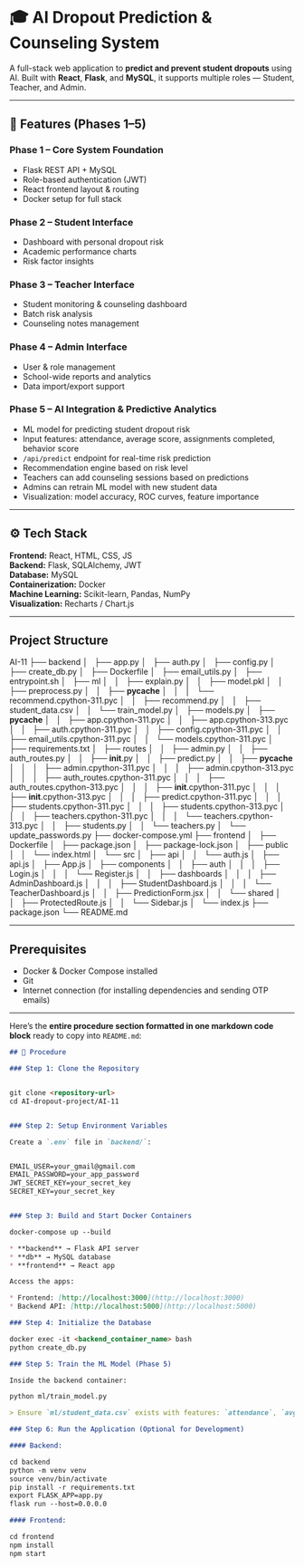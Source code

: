 # 🎓 AI Dropout Prediction & Counseling System

A full-stack web application to **predict and prevent student dropouts** using AI.
Built with **React**, **Flask**, and **MySQL**, it supports multiple roles — Student, Teacher, and Admin.

---

## 🧠 Features (Phases 1–5)

### Phase 1 – Core System Foundation
- Flask REST API + MySQL
- Role-based authentication (JWT)
- React frontend layout & routing
- Docker setup for full stack

### Phase 2 – Student Interface
- Dashboard with personal dropout risk
- Academic performance charts
- Risk factor insights

### Phase 3 – Teacher Interface
- Student monitoring & counseling dashboard
- Batch risk analysis
- Counseling notes management

### Phase 4 – Admin Interface
- User & role management
- School-wide reports and analytics
- Data import/export support

### Phase 5 – AI Integration & Predictive Analytics
- ML model for predicting student dropout risk
- Input features: attendance, average score, assignments completed, behavior score
- `/api/predict` endpoint for real-time risk prediction
- Recommendation engine based on risk level
- Teachers can add counseling sessions based on predictions
- Admins can retrain ML model with new student data
- Visualization: model accuracy, ROC curves, feature importance

---

## ⚙️ Tech Stack

**Frontend:** React, HTML, CSS, JS  
**Backend:** Flask, SQLAlchemy, JWT  
**Database:** MySQL  
**Containerization:** Docker  
**Machine Learning:** Scikit-learn, Pandas, NumPy  
**Visualization:** Recharts / Chart.js  

---

## Project Structure

AI-11
├── backend
│   ├── app.py
│   ├── auth.py
│   ├── config.py
│   ├── create_db.py
│   ├── Dockerfile
│   ├── email_utils.py
│   ├── entrypoint.sh
│   ├── ml
│   │   ├── explain.py
│   │   ├── model.pkl
│   │   ├── preprocess.py
│   │   ├── __pycache__
│   │   │   └── recommend.cpython-311.pyc
│   │   ├── recommend.py
│   │   ├── student_data.csv
│   │   └── train_model.py
│   ├── models.py
│   ├── __pycache__
│   │   ├── app.cpython-311.pyc
│   │   ├── app.cpython-313.pyc
│   │   ├── auth.cpython-311.pyc
│   │   ├── config.cpython-311.pyc
│   │   ├── email_utils.cpython-311.pyc
│   │   └── models.cpython-311.pyc
│   ├── requirements.txt
│   ├── routes
│   │   ├── admin.py
│   │   ├── auth_routes.py
│   │   ├── __init__.py
│   │   ├── predict.py
│   │   ├── __pycache__
│   │   │   ├── admin.cpython-311.pyc
│   │   │   ├── admin.cpython-313.pyc
│   │   │   ├── auth_routes.cpython-311.pyc
│   │   │   ├── auth_routes.cpython-313.pyc
│   │   │   ├── __init__.cpython-311.pyc
│   │   │   ├── __init__.cpython-313.pyc
│   │   │   ├── predict.cpython-311.pyc
│   │   │   ├── students.cpython-311.pyc
│   │   │   ├── students.cpython-313.pyc
│   │   │   ├── teachers.cpython-311.pyc
│   │   │   └── teachers.cpython-313.pyc
│   │   ├── students.py
│   │   └── teachers.py
│   └── update_passwords.py
├── docker-compose.yml
├── frontend
│   ├── Dockerfile
│   ├── package.json
│   ├── package-lock.json
│   ├── public
│   │   └── index.html
│   └── src
│       ├── api
│       │   └── auth.js
│       ├── api.js
│       ├── App.js
│       ├── components
│       │   ├── auth
│       │   │   ├── Login.js
│       │   │   └── Register.js
│       │   ├── dashboards
│       │   │   ├── AdminDashboard.js
│       │   │   ├── StudentDashboard.js
│       │   │   └── TeacherDashboard.js
│       │   ├── PredictionForm.jsx
│       │   └── shared
│       │       ├── ProtectedRoute.js
│       │       └── Sidebar.js
│       └── index.js
├── package.json
└── README.md



---

## Prerequisites

- Docker & Docker Compose installed
- Git
- Internet connection (for installing dependencies and sending OTP emails)

---

Here’s the **entire procedure section formatted in one markdown code block** ready to copy into `README.md`:

````markdown
## 📌 Procedure

### Step 1: Clone the Repository


git clone <repository-url>
cd AI-dropout-project/AI-11


### Step 2: Setup Environment Variables

Create a `.env` file in `backend/`:


EMAIL_USER=your_gmail@gmail.com
EMAIL_PASSWORD=your_app_password
JWT_SECRET_KEY=your_secret_key
SECRET_KEY=your_secret_key


### Step 3: Build and Start Docker Containers

docker-compose up --build

* **backend** → Flask API server
* **db** → MySQL database
* **frontend** → React app

Access the apps:

* Frontend: [http://localhost:3000](http://localhost:3000)
* Backend API: [http://localhost:5000](http://localhost:5000)

### Step 4: Initialize the Database

docker exec -it <backend_container_name> bash
python create_db.py

### Step 5: Train the ML Model (Phase 5)

Inside the backend container:

python ml/train_model.py

> Ensure `ml/student_data.csv` exists with features: `attendance`, `avg_score`, `assignments_completed`, `behavior_score`, `dropout`.

### Step 6: Run the Application (Optional for Development)

#### Backend:

cd backend
python -m venv venv
source venv/bin/activate
pip install -r requirements.txt
export FLASK_APP=app.py
flask run --host=0.0.0.0

#### Frontend:

cd frontend
npm install
npm start

